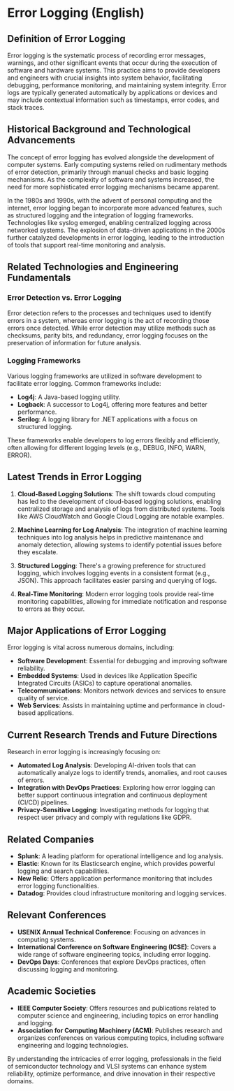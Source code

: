 # Error Logging (English)

## Definition of Error Logging

Error logging is the systematic process of recording error messages, warnings, and other significant events that occur during the execution of software and hardware systems. This practice aims to provide developers and engineers with crucial insights into system behavior, facilitating debugging, performance monitoring, and maintaining system integrity. Error logs are typically generated automatically by applications or devices and may include contextual information such as timestamps, error codes, and stack traces.

## Historical Background and Technological Advancements

The concept of error logging has evolved alongside the development of computer systems. Early computing systems relied on rudimentary methods of error detection, primarily through manual checks and basic logging mechanisms. As the complexity of software and systems increased, the need for more sophisticated error logging mechanisms became apparent.

In the 1980s and 1990s, with the advent of personal computing and the internet, error logging began to incorporate more advanced features, such as structured logging and the integration of logging frameworks. Technologies like syslog emerged, enabling centralized logging across networked systems. The explosion of data-driven applications in the 2000s further catalyzed developments in error logging, leading to the introduction of tools that support real-time monitoring and analysis.

## Related Technologies and Engineering Fundamentals

### Error Detection vs. Error Logging

Error detection refers to the processes and techniques used to identify errors in a system, whereas error logging is the act of recording those errors once detected. While error detection may utilize methods such as checksums, parity bits, and redundancy, error logging focuses on the preservation of information for future analysis.

### Logging Frameworks

Various logging frameworks are utilized in software development to facilitate error logging. Common frameworks include:

- **Log4j**: A Java-based logging utility.
- **Logback**: A successor to Log4j, offering more features and better performance.
- **Serilog**: A logging library for .NET applications with a focus on structured logging.
  
These frameworks enable developers to log errors flexibly and efficiently, often allowing for different logging levels (e.g., DEBUG, INFO, WARN, ERROR).

## Latest Trends in Error Logging

1. **Cloud-Based Logging Solutions**: The shift towards cloud computing has led to the development of cloud-based logging solutions, enabling centralized storage and analysis of logs from distributed systems. Tools like AWS CloudWatch and Google Cloud Logging are notable examples.

2. **Machine Learning for Log Analysis**: The integration of machine learning techniques into log analysis helps in predictive maintenance and anomaly detection, allowing systems to identify potential issues before they escalate.

3. **Structured Logging**: There's a growing preference for structured logging, which involves logging events in a consistent format (e.g., JSON). This approach facilitates easier parsing and querying of logs.

4. **Real-Time Monitoring**: Modern error logging tools provide real-time monitoring capabilities, allowing for immediate notification and response to errors as they occur.

## Major Applications of Error Logging

Error logging is vital across numerous domains, including:

- **Software Development**: Essential for debugging and improving software reliability.
- **Embedded Systems**: Used in devices like Application Specific Integrated Circuits (ASICs) to capture operational anomalies.
- **Telecommunications**: Monitors network devices and services to ensure quality of service.
- **Web Services**: Assists in maintaining uptime and performance in cloud-based applications.

## Current Research Trends and Future Directions

Research in error logging is increasingly focusing on:

- **Automated Log Analysis**: Developing AI-driven tools that can automatically analyze logs to identify trends, anomalies, and root causes of errors.
- **Integration with DevOps Practices**: Exploring how error logging can better support continuous integration and continuous deployment (CI/CD) pipelines.
- **Privacy-Sensitive Logging**: Investigating methods for logging that respect user privacy and comply with regulations like GDPR.

## Related Companies

- **Splunk**: A leading platform for operational intelligence and log analysis.
- **Elastic**: Known for its Elasticsearch engine, which provides powerful logging and search capabilities.
- **New Relic**: Offers application performance monitoring that includes error logging functionalities.
- **Datadog**: Provides cloud infrastructure monitoring and logging services.

## Relevant Conferences

- **USENIX Annual Technical Conference**: Focusing on advances in computing systems.
- **International Conference on Software Engineering (ICSE)**: Covers a wide range of software engineering topics, including error logging.
- **DevOps Days**: Conferences that explore DevOps practices, often discussing logging and monitoring.

## Academic Societies

- **IEEE Computer Society**: Offers resources and publications related to computer science and engineering, including topics on error handling and logging.
- **Association for Computing Machinery (ACM)**: Publishes research and organizes conferences on various computing topics, including software engineering and logging technologies.

By understanding the intricacies of error logging, professionals in the field of semiconductor technology and VLSI systems can enhance system reliability, optimize performance, and drive innovation in their respective domains.